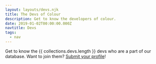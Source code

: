 ```yaml
---
layout: layouts/devs.njk
title: The Devs of Colour
description: Get to know the developers of colour.
date: 2019-01-02T00:00:00.000Z
navtitle: Devs
tags:
  - nav
---
```


Get to know the {{ collections.devs.length }} devs who are a part of our database. Want to join them? [Submit your profile](/submit)!
